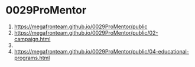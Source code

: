 # 0029ProMentor
 
1. <https://megafronteam.github.io/0029ProMentor/public>
2. <https://megafronteam.github.io/0029ProMentor/public/02-campaign.html>
3. 
4. <https://megafronteam.github.io/0029ProMentor/public/04-educational-programs.html>